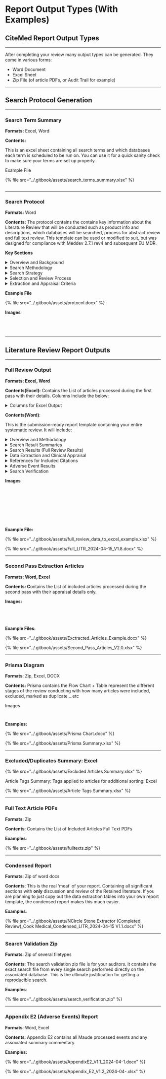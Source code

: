 # Report Output Types (With Examples)

## CiteMed Report Output Types

***

After completing your review many output types can be generated. They come in various forms:

* Word Document
* Excel Sheet
* Zip File (of article PDFs, or Audit Trail for example)

***



## Search Protocol Generation

***

### Search Term Summary



**Formats:** Excel, Word

**Contents:**

This is an excel sheet containing all search terms and which databases each term is scheduled to be run on. You can use it for a quick sanity check to make sure your terms are set up properly.

Example File

{% file src="../.gitbook/assets/search_terms_summary.xlsx" %}

<figure><img src="../.gitbook/assets/image (39).png" alt=""><figcaption></figcaption></figure>

***

### Search Protocol



**Formats:** Word

**Contents:** The protocol contains the contains key information about the Literature Review that will be conducted such as product info and descriptions, which databases will be searched, process for abstract review and full text review. This template can be used or modified to suit, but was designed for compliance with Meddev 2.7.1 rev4 and subsequent EU MDR.

**Key Sections**

<details>

<summary>Overview and Background</summary>

* Device Basics & Classification
* Intended Use & Target Application
* Performance & Safety Claims
* Comparative Devices

</details>

<details>

<summary>Search Methodology</summary>

* Search Scope & Date Range
* Qualified Search Personnel
* Scientific Database Coverage
* Adverse Event Database Coverage

</details>

<details>

<summary>Search Strategy</summary>

* Systematic Review Approach
* Search Term Development
* Database-Specific Techniques
* Boolean Search Parameters

</details>

<details>

<summary>Selection and Review Process</summary>

* Abstract Review Methodology
* Inclusion/Exclusion Criteria
* Full-Text Review Process
* Duplicate Management

</details>

<details>

<summary>Extraction and Appraisal Criteria</summary>

* State-of-the-Art Assessment Criteria
* Suitability & Data Contribution Scoring
* Evidence Quality Grading System
* Clinical Relevance Analysis

</details>

**Example File**

{% file src="../.gitbook/assets/protocol.docx" %}

**Images**

<div><figure><img src="../.gitbook/assets/image (40).png" alt=""><figcaption></figcaption></figure> <figure><img src="../.gitbook/assets/Selection_387.png" alt=""><figcaption></figcaption></figure> <figure><img src="../.gitbook/assets/Selection_388.png" alt=""><figcaption></figcaption></figure> <figure><img src="../.gitbook/assets/Selection_389.png" alt=""><figcaption></figcaption></figure></div>

***



## Literature Review Report Outputs

***

### Full Review Output



**Formats: Excel, Word**



**Contents(Excel):** Contains the List of articles processed during the first pass with their details. Columns Include the below:

<details>

<summary>Columns for Excel Output</summary>

* Article Title

- Abstract

* Citation

- Search Term/Database queried to get the result

* Review State (Unclassified, Retained, Excluded, Duplicate)

- Article Tags&#x20;

* Exclusion Reason

- Relevancy Score (CiteMed Calculated)

* All Extraction Fields (these are custom to your review)
  * Multi-Arm Trials Tracked Individually

- PubMed or FT Link if freely available

</details>



**Contents(Word)**:&#x20;

This is the submission-ready report template containing your entire systematic review. It will include:

<details>

<summary>Overview and Methodology</summary>

* Background ,description etc.

- Search Methodology and and Selection Criteria

* Search Methodology Summaries and Prisma Flow Chart

</details>

<details>

<summary>Search Result Summaries</summary>

Tables showing all output of both (separate) State of the Art and Subject Device Searches

Example:

<table><thead><tr><th width="120.4000244140625">Database</th><th width="137.20001220703125">Search Term</th><th>Result Count</th><th width="100">Included</th><th width="100.7999267578125">Excluded</th><th>Duplicate</th></tr></thead><tbody><tr><td>PubMed</td><td>Catheter</td><td>10</td><td>2</td><td>8</td><td>0</td></tr><tr><td>PubMed</td><td>Catether Flow Rate</td><td>25</td><td>5</td><td>12</td><td>8</td></tr></tbody></table>

</details>

<details>

<summary>Search Results (Full Review Results)</summary>

Every abstract/citation and it's state of the review (Included, Excluded with Reason, Duplicate etc.)

</details>

<details>

<summary>Data Extraction and Clinical Appraisal</summary>

Data extraction tables show per your configuration

</details>

<details>

<summary>References for Included Citations</summary>

List of references for all retained/included citations

</details>

<details>

<summary>Adverse Event Results</summary>

* Adverse event search strategy
* Adverse event results (tables summarized by incident severeity and source)
* Discussion/Commentary

</details>

<details>

<summary>Search Verification</summary>

Documented process about how searches are validated and results can be trusted.

</details>



**Images**

<div><figure><img src="../.gitbook/assets/Selection_406.png" alt=""><figcaption></figcaption></figure> <figure><img src="../.gitbook/assets/Selection_402.png" alt=""><figcaption></figcaption></figure> <figure><img src="../.gitbook/assets/Selection_414.png" alt=""><figcaption></figcaption></figure> <figure><img src="../.gitbook/assets/Selection_412.png" alt=""><figcaption></figcaption></figure> <figure><img src="../.gitbook/assets/Selection_410.png" alt=""><figcaption></figcaption></figure> <figure><img src="../.gitbook/assets/Selection_414 (1).png" alt=""><figcaption></figcaption></figure> <figure><img src="../.gitbook/assets/Selection_415.png" alt=""><figcaption></figcaption></figure> <figure><img src="../.gitbook/assets/Selection_416.png" alt=""><figcaption></figcaption></figure></div>

<figure><img src="../.gitbook/assets/Selection_394.png" alt=""><figcaption></figcaption></figure>

**Example File:**

{% file src="../.gitbook/assets/full_review_data_to_excel_example.xlsx" %}

{% file src="../.gitbook/assets/Full_LITR_2024-04-15_V1.8.docx" %}

***



### Second Pass Extraction Articles

**Formats: Word, Excel**

**Contents: C**ontains the List of included articles processed during the second pass with their appraisal details only.



**Images:**

<div><figure><img src="../.gitbook/assets/Selection_402.png" alt=""><figcaption></figcaption></figure> <figure><img src="../.gitbook/assets/Selection_400.png" alt=""><figcaption></figcaption></figure> <figure><img src="../.gitbook/assets/Selection_396.png" alt=""><figcaption></figcaption></figure> <figure><img src="../.gitbook/assets/Selection_404.png" alt=""><figcaption></figcaption></figure></div>



**Example Files:**

{% file src="../.gitbook/assets/Exctracted_Articles_Example.docx" %}

{% file src="../.gitbook/assets/Second_Pass_Articles_V2.0.xlsx" %}

***

### Prisma Diagram



**Formats**: Zip, Excel, DOCX

**Contents:** Prisma contains the Flow Chart + Table represent the different stages of the review conducting with how many articles were included, excluded, marked as duplicate ...etc

Images

<div><figure><img src="../.gitbook/assets/Selection_406.png" alt=""><figcaption></figcaption></figure> <figure><img src="../.gitbook/assets/Selection_408.png" alt=""><figcaption></figcaption></figure></div>

**Examples:**

{% file src="../.gitbook/assets/Prisma Chart.docx" %}

{% file src="../.gitbook/assets/Prisma Summary.xlsx" %}

***

### Excluded/Duplicates Summary: Excel

{% file src="../.gitbook/assets/Excluded Articles Summary.xlsx" %}

Article Tags Summary: Tags applied to articles for additional sorting: Excel

{% file src="../.gitbook/assets/Article Tags Summary.xlsx" %}

***



### Full Text Article PDFs



**Formats**: Zip

**Contents**: Contains the List of Included Articles Full Text PDFs

**Examples**:

{% file src="../.gitbook/assets/fulltexts.zip" %}

***

### Condensed Report



**Formats**: Zip of word docs

**Contents**: This is the real ‘meat’ of your report. Containing all significant sections with **only** discussion and review of the Retained literature. If you are planning to just copy out the data extraction tables into your own report template, the condensed report makes this much easier.

**Examples**:

{% file src="../.gitbook/assets/NCircle Stone Extractor (Completed Review)_Cook Medical_Condensed_LITR_2024-04-15 V1.1.docx" %}

***



### Search Validation Zip

**Formats**: Zip of several filetypes

**Contents**: The search validation zip file is for your auditors. It contains the exact search file from every single search performed directly on the associated database. This is the ultimate justification for getting a reproducible search.

**Examples**:

{% file src="../.gitbook/assets/search_verification.zip" %}

***



### Appendix E2 (Adverse Events) Report

**Formats**: Word, Excel

**Contents**: Appendix E2 contains all Maude processed events and any associated summary commentary.

**Examples:**

{% file src="../.gitbook/assets/AppendixE2_V1.1_2024-04-1.docx" %}

{% file src="../.gitbook/assets/Appendix_E2_V1.2_2024-04-.xlsx" %}

